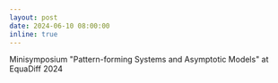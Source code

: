 ```yaml
---
layout: post
date: 2024-06-10 08:00:00
inline: true
---
```


Minisymposium "Pattern-forming Systems and Asymptotic Models" at EquaDiff 2024